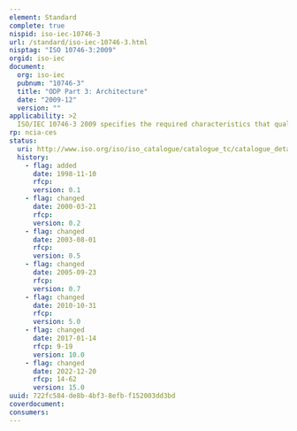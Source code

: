 ```yaml
---
element: Standard
complete: true
nispid: iso-iec-10746-3
url: /standard/iso-iec-10746-3.html
nisptag: "ISO 10746-3:2009"
orgid: iso-iec
document:
  org: iso-iec
  pubnum: "10746-3"
  title: "ODP Part 3: Architecture"
  date: "2009-12"
  version: ""
applicability: >2
  ISO/IEC 10746-3 2009 specifies the required characteristics that qualify distributed processing as open, i.e. the constraints to which ODP standards must conform. It uses the descriptive techniques from ISO/IEC 10746-2 to define five ISO/IEC 10746 viewpoints. These viewpoints are subdivisions of the specification of a whole system, established to bring together the particular pieces of information relevant to some stakeholder or particular area of concern. ISO/IEC 10746-3 2009 also defines a taxonomy for functions and structures to realize distribution transparencies.
rp: ncia-ces
status:
  uri: http://www.iso.org/iso/iso_catalogue/catalogue_tc/catalogue_detail.htm?csnumber=55724
  history: 
    - flag: added
      date: 1998-11-10
      rfcp: 
      version: 0.1
    - flag: changed
      date: 2000-03-21
      rfcp: 
      version: 0.2
    - flag: changed
      date: 2003-08-01
      rfcp: 
      version: 0.5
    - flag: changed
      date: 2005-09-23
      rfcp: 
      version: 0.7
    - flag: changed
      date: 2010-10-31
      rfcp: 
      version: 5.0
    - flag: changed
      date: 2017-01-14
      rfcp: 9-19
      version: 10.0
    - flag: changed
      date: 2022-12-20
      rfcp: 14-62
      version: 15.0
uuid: 722fc584-de8b-4bf3-8efb-f152003dd3bd
coverdocument:
consumers:
---
```

